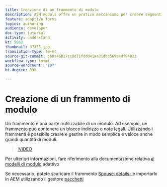 ```yaml
---
title: Creazione di un frammento di modulo
description: AEM moduli offre un pratico meccanismo per creare segmenti di modulo come un pannello o un gruppo di campi una sola volta e riutilizzarli nei diversi moduli adattivi.
feature: adaptive-forms
topics: authoring
audience: developer
doc-type: tutorial
activity: understand
kt: 5862
thumbnail: 37325.jpg
translation-type: tm+mt
source-git-commit: c60a46027cc8d71fddd41aa31dbb569e4df94823
workflow-type: tm+mt
source-wordcount: '107'
ht-degree: 33%

---
```



# Creazione di un frammento di modulo

Un frammento è una parte riutilizzabile di un modulo. Ad esempio, un frammento può contenere un blocco indirizzo o note legali. Utilizzando i frammenti è possibile creare e gestire in modo semplice e veloce anche grandi quantità di moduli.


>[!VIDEO](https://video.tv.adobe.com/v/37325/quality=9)



Per ulteriori informazioni, fare riferimento alla documentazione relativa [ai modelli di modulo](https://docs.adobe.com/content/help/en/experience-manager-65/forms/adaptive-forms-basic-authoring/adaptive-form-fragments.html) adattivo

Se necessario, potete scaricare il frammento [Spouse-details- ](assets/spouse-details-fragment.zip) e importarlo in AEM utilizzando il gestore [pacchetti](http://localhost:4502/crx/packmgr/index.jsp)





